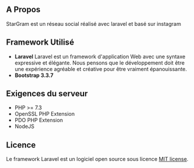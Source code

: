 
## A Propos
StarGram est un réseau social réalisé avec laravel et basé sur instagram

## Framework Utilisé 

* **Laravel**
Laravel est un framework d'application Web avec une syntaxe expressive et élégante. Nous pensons que le développement doit être une expérience agréable et créative pour être vraiment épanouissante.
* **Bootstrap 3.3.7**

## Exigences du serveur
* PHP >= 7.3
* OpenSSL PHP Extension
* PDO PHP Extension
* NodeJS
## Licence

Le framework Laravel est un logiciel open source sous licence [MIT license](https://opensource.org/licenses/MIT).
